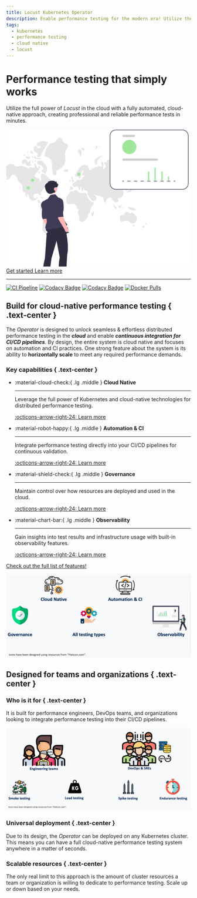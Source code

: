 ```yaml
---
title: Locust Kubernetes Operator
description: Enable performance testing for the modern era! Utilize the full power of Locust in the cloud with a fully automated, cloud-native approach.
tags:
  - kubernetes
  - performance testing
  - cloud native
  - locust
---
```


# Performance testing that simply works

<div class="tx-hero">
<p>Utilize the full power of <em>Locust</em> in the cloud with a fully automated, cloud-native approach, creating professional and reliable performance tests in minutes.</p>
<div class="tx-hero__image">
  <img src="assets/images/undraw_real_time_analytics_cropped.svg" alt="Locust K8s Operator" width="500" draggable="false">
</div>
<div class="tx-hero__content">
  <a href="getting_started/" class="md-button md-button--primary">
    Get started
  </a>
  <a href="features/" class="md-button">
    Learn more
  </a>
</div>
</div>

-----------------------------

[//]: # (Badges)
[![CI Pipeline][pipeline-status]][pipeline-status-url]
[![Codacy Badge][code-coverage]][code-coverage-url]
[![Codacy Badge][code-quality]][code-quality-url]
[![Docker Pulls][docker-pulls]][docker-url]



## Build for cloud-native performance testing { .text-center }

The _Operator_ is designed to unlock seamless & effortless distributed performance testing in the **_cloud_** and enable **_continuous integration for CI/CD pipelines_**. By design, the entire system is cloud native and focuses on automation and CI practices. One strong feature
about the system is its ability to **horizontally scale** to meet any required performance demands.

### Key capabilities { .text-center }

<div class="grid cards" markdown>

-   :material-cloud-check:{ .lg .middle } __Cloud Native__

    ---

    Leverage the full power of Kubernetes and cloud-native technologies for distributed performance testing.

    [:octicons-arrow-right-24: Learn more](features.md#cloud-native)

-   :material-robot-happy:{ .lg .middle } __Automation & CI__

    ---

    Integrate performance testing directly into your CI/CD pipelines for continuous validation.

    [:octicons-arrow-right-24: Learn more](features.md#automation)

-   :material-shield-check:{ .lg .middle } __Governance__

    ---

    Maintain control over how resources are deployed and used in the cloud.

    [:octicons-arrow-right-24: Learn more](features.md#governance)

-   :material-chart-bar:{ .lg .middle } __Observability__

    ---

    Gain insights into test results and infrastructure usage with built-in observability features.

    [:octicons-arrow-right-24: Learn more](features.md#observability)

</div>

[Check out the full list of features!](features.md)

![Operator feature set](assets/images/operator-feature-set.png "Operator feature set")

## Designed for teams and organizations { .text-center }

<div class="grid" markdown>

<div markdown>

### Who is it for { .text-center }

It is built for performance engineers, DevOps teams, and organizations looking to integrate performance testing into their CI/CD pipelines.

![Whom is the operator built for](assets/images/built-for.png "Built for")

</div>

<div markdown>

### Universal deployment { .text-center }

Due to its design, the _Operator_ can be deployed on any Kubernetes cluster. This means you can have a full cloud-native
performance testing system anywhere in a matter of seconds.

</div>

<div markdown>

### Scalable resources { .text-center }

The only real limit to this approach is the amount of cluster resources a team or organization is willing to dedicate to
performance testing. Scale up or down based on your needs.

</div>

</div>



[//]: # (Pipeline status badge)
[pipeline-status]: https://github.com/AbdelrhmanHamouda/locust-k8s-operator/actions/workflows/ci.yaml/badge.svg?branch=master
[pipeline-status-url]: https://github.com/AbdelrhmanHamouda/locust-k8s-operator/actions/workflows/ci.yaml

[//]: # (Code coverage badge)
[code-coverage]: https://app.codacy.com/project/badge/Grade/70b76e69dbde4a9ebfd36ad5ccf6de78
[code-coverage-url]: https://www.codacy.com/gh/AbdelrhmanHamouda/locust-k8s-operator/dashboard?utm_source=github.com&amp;utm_medium=referral&amp;utm_content=AbdelrhmanHamouda/locust-k8s-operator&amp;utm_campaign=Badge_Grade

[//]: # (Code quality badge)
[code-quality]: https://app.codacy.com/project/badge/Coverage/70b76e69dbde4a9ebfd36ad5ccf6de78
[code-quality-url]: https://www.codacy.com/gh/AbdelrhmanHamouda/locust-k8s-operator/dashboard?utm_source=github.com&utm_medium=referral&utm_content=AbdelrhmanHamouda/locust-k8s-operator&utm_campaign=Badge_Coverage

[//]: # (common urls)
[contributing-url]: https://github.com/AbdelrhmanHamouda/locust-k8s-operator/blob/master/CONTRIBUTING.md
[issues-url]: https://github.com/AbdelrhmanHamouda/locust-k8s-operator/issues
[LocustTest]:https://github.com/AbdelrhmanHamouda/locust-k8s-operator/tree/master/kube/crd/locust-test-crd.yaml
[cr-example]: https://github.com/AbdelrhmanHamouda/locust-k8s-operator/tree/master/kube/sample-cr/locust-test-cr.yaml

[//]: # (Docker badge)
[docker-url]: https://hub.docker.com/r/lotest/locust-k8s-operator
[docker-pulls]:https://img.shields.io/docker/pulls/lotest/locust-k8s-operator?style=flat&logo=docker&logoColor=green&label=Image%20Pulls&color=green&link=https%3A%2F%2Fhub.docker.com%2Fr%2Flotest%2Flocust-k8s-operator
